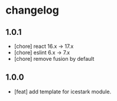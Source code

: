 # changelog

## 1.0.1

- [chore] react 16.x -> 17.x
- [chore] eslint 6.x -> 7.x
- [chore] remove fusion by default

## 1.0.0

- [feat] add template for icestark module.
